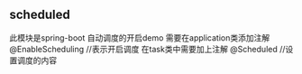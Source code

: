 ## scheduled
此模块是spring-boot 自动调度的开启demo
需要在application类添加注解@EnableScheduling //表示开启调度
在task类中需要加上注解 @Scheduled //设置调度的内容



